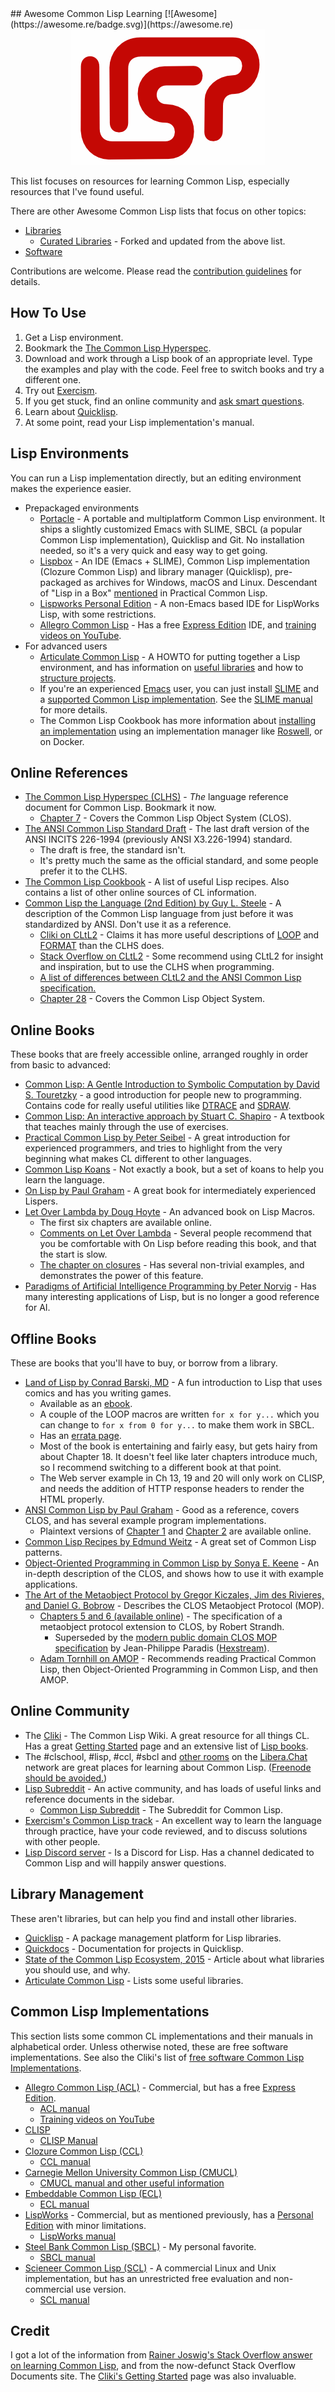 <div class="github-widget" data-repo="GustavBertram/awesome-common-lisp-learning"></div>
## Awesome Common Lisp Learning [![Awesome](https://awesome.re/badge.svg)](https://awesome.re)

<div align="center">
  <img src="https://raw.githubusercontent.com/GustavBertram/awesome-common-lisp-learning/master/LISP_logo_mid.png">
</div>

This list focuses on resources for learning Common Lisp, especially resources that I've found useful.

There are other Awesome Common Lisp lists that focus on other topics:
- [Libraries](https://github.com/CodyReichert/awesome-cl)
  - [Curated Libraries](https://github.com/vindarel/curated-awesome-cl) - Forked and updated from the above list.
- [Software](https://github.com/azzamsa/awesome-cl-software)

Contributions are welcome. Please read the [contribution guidelines](https://github.com/GustavBertram/awesome-common-lisp-learning/blob/master/contributing.md) for details.



## How To Use
1. Get a Lisp environment.
2. Bookmark the [The Common Lisp Hyperspec](http://www.lispworks.com/documentation/common-lisp.html).
3. Download and work through a Lisp book of an appropriate level. Type the examples and play with the code. Feel free to switch books and try a different one.
4. Try out [Exercism](https://exercism.org/tracks/common-lisp).
5. If you get stuck, find an online community and [ask smart questions](http://www.catb.org/esr/faqs/smart-questions.html).
6. Learn about [Quicklisp](https://www.quicklisp.org/beta/).
7. At some point, read your Lisp implementation's manual.

## Lisp Environments
You can run a Lisp implementation directly, but an editing environment makes the experience easier.
- Prepackaged environments
  - [Portacle](https://shinmera.github.io/portacle/) - A portable and multiplatform Common Lisp environment. It ships a slightly customized Emacs with SLIME, SBCL (a popular Common Lisp implementation), Quicklisp and Git. No installation needed, so it's a very quick and easy way to get going.
  - [Lispbox](https://common-lisp.net/project/lispbox/) - An IDE (Emacs + SLIME), Common Lisp implementation (Clozure Common Lisp) and library manager (Quicklisp), pre-packaged as archives for Windows, macOS and Linux. Descendant of "Lisp in a Box" [mentioned](http://www.gigamonkeys.com/book/lather-rinse-repeat-a-tour-of-the-repl.html) in Practical Common Lisp.
  - [Lispworks Personal Edition](http://www.lispworks.com/downloads/) - A non-Emacs based IDE for LispWorks Lisp, with some restrictions.
  - [Allegro Common Lisp](https://franz.com/products/allegrocl/) - Has a free [Express Edition](https://franz.com/downloads/clp/survey) IDE, and [training videos on YouTube](https://www.youtube.com/channel/UCN36UrxtyNBJPaG0kmBJNRw).
- For advanced users
  - [Articulate Common Lisp](http://articulate-lisp.com) - A HOWTO for putting together a Lisp environment, and has information on [useful libraries](http://articulate-lisp.com/project/abcs.html) and how to [structure projects](http://articulate-lisp.com/project/new-project.html).
  - If you're an experienced [Emacs](https://www.gnu.org/software/emacs/) user, you can just install [SLIME](https://common-lisp.net/project/slime/) and a [supported Common Lisp implementation](https://common-lisp.net/project/slime/doc/html/Platforms.html#Platforms). See the [SLIME manual](https://common-lisp.net/project/slime/doc/html/) for more details.
  - The Common Lisp Cookbook has more information about [installing an implementation](https://lispcookbook.github.io/cl-cookbook/getting-started.html) using an implementation manager like [Roswell](https://github.com/roswell/roswell/wiki), or on Docker.

## Online References
- [The Common Lisp Hyperspec (CLHS)](http://www.lispworks.com/documentation/common-lisp.html) - *The* language reference document for Common Lisp. Bookmark it now.
  - [Chapter 7](http://www.lispworks.com/documentation/HyperSpec/Body/07_.htm) - Covers the Common Lisp Object System (CLOS).
- [The ANSI Common Lisp Standard Draft](http://cberr.us/tech_writings/notes/common_lisp_standard_draft.html) - The last draft version of the ANSI INCITS 226-1994 (previously ANSI X3.226-1994) standard.
  - The draft is free, the standard isn't.
  - It's pretty much the same as the official standard, and some people prefer it to the CLHS.
- [The Common Lisp Cookbook](http://lispcookbook.github.io/cl-cookbook/) - A list of useful Lisp recipes. Also contains a list of other online sources of CL information.
- [Common Lisp the Language (2nd Edition) by Guy L. Steele](https://www.cs.cmu.edu/Groups/AI/html/cltl/cltl2.html) - A description of the Common Lisp language from just before it was standardized by ANSI. Don't use it as a reference.
  - [Cliki on CLtL2](https://cliki.net/Getting+Started) - Claims it has more useful descriptions of [LOOP](http://www.cs.cmu.edu/afs/cs.cmu.edu/project/ai-repository/ai/html/cltl/clm/node235.html#SECTION003000000000000000000) and [FORMAT](http://www.cs.cmu.edu/afs/cs.cmu.edu/project/ai-repository/ai/html/cltl/clm/node200.html) than the CLHS does.
  - [Stack Overflow on CLtL2](https://stackoverflow.com/questions/108537/what-are-the-main-differences-between-cltl2-and-ansi-cl) - Some recommend using CLtL2 for insight and inspiration, but to use the CLHS when programming.
  - [A list of differences between CLtL2 and the ANSI Common Lisp specification.](http://linuxfinances.info/info/commonlisp.html#AEN9679)
  - [Chapter 28](https://www.cs.cmu.edu/Groups/AI/html/cltl/clm/node260.html#SECTION003200000000000000000) - Covers the Common Lisp Object System.

## Online Books
These books that are freely accessible online, arranged roughly in order from basic to advanced:
- [Common Lisp: A Gentle Introduction to Symbolic Computation by David S. Touretzky](http://www.cs.cmu.edu/~dst/LispBook/) - a good introduction for people new to programming. Contains code for really useful utilities like [DTRACE](http://www.cs.cmu.edu/~dst/Lisp/dtrace/) and [SDRAW](http://www.cs.cmu.edu/~dst/Lisp/sdraw/).
- [Common Lisp: An interactive approach by Stuart C. Shapiro](https://www.cse.buffalo.edu/~shapiro/Commonlisp/) - A textbook that teaches mainly through the use of exercises.
- [Practical Common Lisp by Peter Seibel](http://www.gigamonkeys.com/book/) - A great introduction for experienced programmers, and tries to highlight from the very beginning what makes CL different to other languages.
- [Common Lisp Koans](https://github.com/google/lisp-koans) - Not exactly a book, but a set of koans to help you learn the language.
- [On Lisp by Paul Graham](http://www.paulgraham.com/onlisp.html) - A great book for intermediately experienced Lispers.
- [Let Over Lambda by Doug Hoyte](https://letoverlambda.com) - An advanced book on Lisp Macros.
  - The first six chapters are available online.
  - [Comments on Let Over Lambda](https://www.reddit.com/r/lisp/comments/3actsc/let_over_lambda/) - Several people recommend that you be comfortable with On Lisp before reading this book, and that the start is slow.
  - [The chapter on closures](https://letoverlambda.com/index.cl/guest/chap2.html) - Has several non-trivial examples, and demonstrates the power of this feature.
- [Paradigms of Artificial Intelligence Programming by Peter Norvig](https://github.com/norvig/paip-lisp) - Has many interesting applications of Lisp, but is no longer a good reference for AI.

## Offline Books
These are books that you'll have to buy, or borrow from a library.
- [Land of Lisp by Conrad Barski, MD](http://landoflisp.com) - A fun introduction to Lisp that uses comics and has you writing games.
  - Available as an [ebook](https://www.nostarch.com/lisp.htm). 
  - A couple of the LOOP macros are written `for x for y...` which you can change to `for x from 0 for y...` to make them work in SBCL.
  - Has an [errata page](http://landoflisp.com/errata.html).
  - Most of the book is entertaining and fairly easy, but gets hairy from about Chapter 18. It doesn't feel like later chapters introduce much, so I recommend switching to a different book at that point.
  - The Web server example in Ch 13, 19 and 20 will only work on CLISP, and needs the addition of HTTP response headers to render the HTML properly.
- [ANSI Common Lisp by Paul Graham](http://www.paulgraham.com/acl.html) - Good as a reference, covers CLOS, and has several example program implementations.
  - Plaintext versions of [Chapter 1](http://lib.store.yahoo.net/lib/paulgraham/acl1.txt) and [Chapter 2](http://lib.store.yahoo.net/lib/paulgraham/acl2.txt) are available online.
- [Common Lisp Recipes by Edmund Weitz](http://weitz.de/cl-recipes/) - A great set of Common Lisp patterns.
- [Object-Oriented Programming in Common Lisp by Sonya E. Keene](https://www.amazon.com/Object-Oriented-Programming-COMMON-LISP-Programmers/dp/0201175894) - An in-depth description of the CLOS, and shows how to use it with example applications.
- [The Art of the Metaobject Protocol by Gregor Kiczales, Jim des Rivieres, and Daniel G. Bobrow](https://www.amazon.com/Art-Metaobject-Protocol-Gregor-Kiczales/dp/0262610744/) - Describes the CLOS Metaobject Protocol (MOP).
  - [Chapters 5 and 6 (available online)](http://metamodular.com/CLOS-MOP/) - The specification of a metaobject protocol extension to CLOS, by Robert Strandh.
    - Superseded by the [modern public domain CLOS MOP specification](https://clos-mop.hexstreamsoft.com/) by Jean-Philippe Paradis ([Hexstream](https://github.com/Hexstream)).
  - [Adam Tornhill on AMOP](http://www.adamtornhill.com/reviews/amop.htm) - Recommends reading Practical Common Lisp, then  Object-Oriented Programming in Common Lisp, and then AMOP.

## Online Community
- The [Cliki](http://cliki.net) - The Common Lisp Wiki. A great resource for all things CL. Has a great [Getting Started](http://cliki.net/Getting+Started) page and an extensive list of [Lisp books](http://cliki.net/Lisp%20books).
- The #clschool, #lisp, #ccl, #sbcl and [other rooms](https://www.cliki.net/IRC) on the [Libera.Chat](https://libera.chat/) network are great places for learning about Common Lisp. ([Freenode should be avoided.](https://gist.github.com/joepie91/df80d8d36cd9d1bde46ba018af497409))
- [Lisp Subreddit](http://www.reddit.com/r/lisp/) - An active community, and has loads of useful links and reference documents in the sidebar.
  - [Common Lisp Subreddit](https://www.reddit.com/r/Common_Lisp) - The Subreddit for Common Lisp.
- [Exercism's Common Lisp track](http://exercism.io/languages/common-lisp/about) - An excellent way to learn the language through practice, have your code reviewed, and to discuss solutions with other people.
- [Lisp Discord server](https://discord.gg/7tSq5EaA6Z) - Is a Discord for Lisp. Has a channel dedicated to Common Lisp and will happily answer questions.


## Library Management
These aren't libraries, but can help you find and install other libraries.
- [Quicklisp](https://www.quicklisp.org/beta) - A package management platform for Lisp libraries.
- [Quickdocs](http://quickdocs.org) - Documentation for projects in Quicklisp.
- [State of the Common Lisp Ecosystem, 2015](http://borretti.me/article/common-lisp-sotu-2015) - Article about what libraries you should use, and why.
- [Articulate Common Lisp](http://articulate-lisp.com/project/abcs.html) - Lists some useful libraries.


## Common Lisp Implementations
This section lists some common CL implementations and their manuals in alphabetical order. Unless otherwise noted, these are free software implementations. See also the Cliki's list of [free software Common Lisp Implementations](https://www.cliki.net/Common%20Lisp%20implementation).
- [Allegro Common Lisp (ACL)](https://franz.com/products/allegrocl/) - Commercial, but has a free [Express Edition](https://franz.com/downloads/clp/survey).
  - [ACL manual](https://franz.com/support/documentation/)
  - [Training videos on YouTube](https://www.youtube.com/channel/UCN36UrxtyNBJPaG0kmBJNRw)
- [CLISP](https://clisp.sourceforge.io)
  - [CLISP Manual](https://clisp.sourceforge.io/impnotes.html)
- [Clozure Common Lisp (CCL)](https://ccl.clozure.com)
  - [CCL manual](https://ccl.clozure.com/manual/)
- [Carnegie Mellon University Common Lisp (CMUCL)](https://www.cons.org/cmucl/)
  - [CMUCL manual and other useful information](https://www.cons.org/cmucl/doc/index.html)
- [Embeddable Common Lisp (ECL)](https://common-lisp.net/project/ecl/)
  - [ECL manual](https://common-lisp.net/project/ecl/static/manual/)
- [LispWorks](http://www.lispworks.com/products/index.html) - Commercial, but as mentioned previously, has a [Personal Edition](http://www.lispworks.com/downloads/index.html) with minor limitations.
  - [LispWorks manual](http://www.lispworks.com/documentation/index.html)
- [Steel Bank Common Lisp (SBCL)](http://www.sbcl.org) - My personal favorite.
  - [SBCL manual](http://www.sbcl.org/manual/index.html)
- [Scieneer Common Lisp (SCL)](http://web.archive.org/web/20171014210404/http://www.scieneer.com/scl/) - A commercial Linux and Unix implementation, but has an unrestricted free evaluation and non-commercial use version.
  - [SCL manual](http://web.archive.org/web/20171014210404/http://www.scieneer.com/scl/doc/)

## Credit
I got a lot of the information from [Rainer Joswig's Stack Overflow answer on learning Common Lisp](https://stackoverflow.com/a/7224914/1005039), and from the now-defunct Stack Overflow Documents site. The [Cliki's Getting Started](https://cliki.net/Getting%20Started) page was also invaluable.